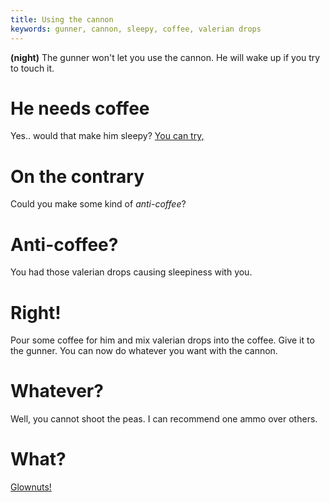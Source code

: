 ```yaml
---
title: Using the cannon
keywords: gunner, cannon, sleepy, coffee, valerian drops
---
```


**(night)** The gunner won't let you use the cannon. He will wake up if you try to touch it.

# He needs coffee
Yes.. would that make him sleepy? [You can try,](090-sleepy-gunner.md)

# On the contrary
Could you make some kind of _anti-coffee_?

# Anti-coffee?
You had those valerian drops causing sleepiness with you.

# Right!
Pour some coffee for him and mix valerian drops into the coffee. Give it to the gunner. You can now do whatever you want with the cannon.

# Whatever?
Well, you cannot shoot the peas. I can recommend one ammo over others.

# What?
[Glownuts!](060-glownut.md)
